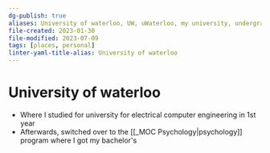 ```yaml
---
dg-publish: true
aliases: University of waterloo, UW, uWaterloo, my university, undergrad, in university, University of Waterloo
file-created: 2023-01-30
file-modified: 2023-07-09
tags: [places, personal]
linter-yaml-title-alias: University of waterloo
---
```


# University of waterloo

- Where I studied for university for electrical computer engineering in 1st year
- Afterwards, switched over to the [[_MOC Psychology|psychology]] program where I got my bachelor's
